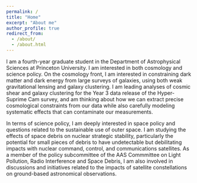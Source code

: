 ```yaml
---
permalink: /
title: "Home"
excerpt: "About me"
author_profile: true
redirect_from: 
  - /about/
  - /about.html
---
```


I am a fourth-year graduate student in the Department of Astrophysical Sciences at Princeton University. I am interested in both cosmology and science policy. On the cosmology front, I am interested in constraining dark matter and dark energy from large surveys of galaxies, using both weak gravitational lensing and galaxy clustering. I am leading analyses of cosmic shear and galaxy clustering for the Year 3 data release of the Hyper-Suprime Cam survey, and am thinking about how we can extract precise cosmological constraints from our data while also carefully modeling systematic effects that can contaminate our measurements.  

In terms of science policy, I am deeply interested in space policy and questions related to the sustainable use of outer space. I am studying the effects of space debris on nuclear strategic stability, particularly the potential for small pieces of debris to have undetectable but debilitating impacts with nuclear command, control, and communications satellites. As a member of the policy subcommittee of the AAS Commmittee on Light Pollution, Radio Interference and Space Debris, I am also involved in discussions and initiatives related to the impacts of satellite constellations on ground-based astronomical observations.  
